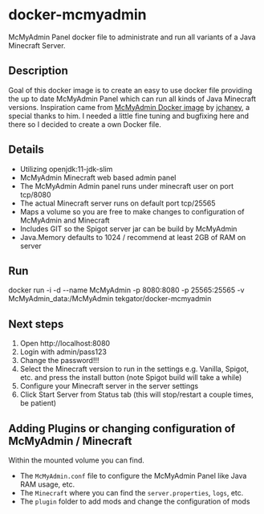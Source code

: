 # docker-mcmyadmin

McMyAdmin Panel docker file to administrate and run all variants of a Java Minecraft Server.

## Description

Goal of this docker image is to create an easy to use docker file providing the up to date McMyAdmin Panel which can run all kinds of Java Minecraft versions. Inspiration came from [McMyAdmin Docker image](https://hub.docker.com/r/jchaney/mcmyadmin/) by [jchaney](https://hub.docker.com/r/jchaney), a special thanks to him. I needed a little fine tuning and bugfixing here and there so I decided to create a own Docker file.

## Details

* Utilizing openjdk:11-jdk-slim
* McMyAdmin Minecraft web based admin panel
* The McMyAdmin Admin panel runs under minecraft user on port tcp/8080
* The actual Minecraft server runs on default port tcp/25565
* Maps a volume so you are free to make changes to configuration of McMyAdmin and Minecraft
* Includes GIT so the Spigot server jar can be build by McMyAdmin
* Java.Memory defaults to 1024 / recommend at least 2GB of RAM on server

## Run

docker run -i -d --name McMyAdmin -p 8080:8080 -p 25565:25565 -v McMyAdmin_data:/McMyAdmin tekgator/docker-mcmyadmin

## Next steps

1. Open http://localhost:8080
2. Login with admin/pass123
3. Change the password!!!
4. Select the Minecraft version to run in the settings e.g. Vanilla, Spigot, etc. and press the install button (note Spigot build will take a while)
5. Configure your Minecraft server in the server settings
6. Click Start Server from Status tab (this will stop/restart a couple times, be patient)

## Adding Plugins or changing configuration of McMyAdmin / Minecraft

Within the mounted volume you can find.

* The `McMyAdmin.conf` file to configure the McMyAdmin Panel like Java RAM usage, etc.
* The `Minecraft` where you can find the `server.properties`, `logs`, etc.
* The `plugin` folder to add mods and change the configuration of mods